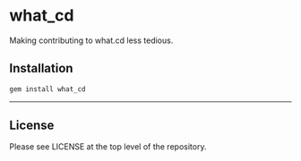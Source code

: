 # what_cd
Making contributing to what.cd less tedious.

## Installation
```bash
gem install what_cd
```

---

## License

Please see LICENSE at the top level of the repository.
